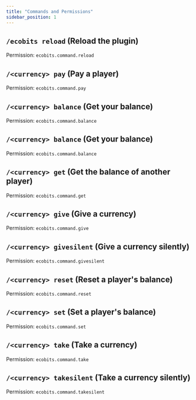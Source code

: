 ```yaml
---
title: "Commands and Permissions"
sidebar_position: 1
---
```


## `/ecobits reload` (Reload the plugin)

Permission: `ecobits.command.reload`

## `/<currency> pay` (Pay a player)

Permission: `ecobits.command.pay`

## `/<currency> balance` (Get your balance)

Permission: `ecobits.command.balance`

## `/<currency> balance` (Get your balance)

Permission: `ecobits.command.balance`

## `/<currency> get` (Get the balance of another player)

Permission: `ecobits.command.get`

## `/<currency> give` (Give a currency)

Permission: `ecobits.command.give`

## `/<currency> givesilent` (Give a currency silently)

Permission: `ecobits.command.givesilent`
     
## `/<currency> reset` (Reset a player's balance)

Permission: `ecobits.command.reset`
     
## `/<currency> set` (Set a player's balance)

Permission: `ecobits.command.set`

## `/<currency> take` (Take a currency)

Permission: `ecobits.command.take`

## `/<currency> takesilent` (Take a currency silently)

Permission: `ecobits.command.takesilent`
 